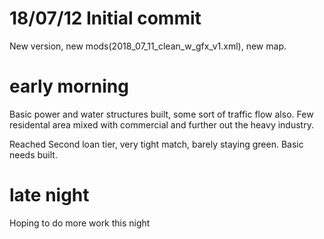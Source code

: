 # 18/07/12 Initial commit

New version, new mods(2018_07_11_clean_w_gfx_v1.xml), new map.

# early morning

Basic power and water structures built, some sort of traffic flow also.
Few residental area mixed with commercial and further out the heavy industry.

Reached Second loan tier, very tight match, barely staying green. Basic needs built.

# late night

Hoping to do more work this night
